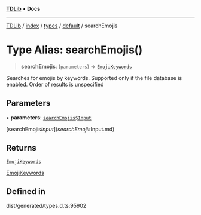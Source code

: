 [**TDLib**](../../../../../../README.md) • **Docs**

***

[TDLib](../../../../../../modules.md) / [index](../../../../../README.md) / [types](../../../README.md) / [default](../README.md) / searchEmojis

# Type Alias: searchEmojis()

> **searchEmojis**: (`parameters`) => [`EmojiKeywords`](EmojiKeywords-1.md)

Searches for emojis by keywords. Supported only if the file database is enabled. Order of results is unspecified

## Parameters

• **parameters**: [`searchEmojis$Input`](searchEmojis$Input.md)

[searchEmojis$Input](searchEmojis$Input.md)

## Returns

[`EmojiKeywords`](EmojiKeywords-1.md)

[EmojiKeywords](EmojiKeywords-1.md)

## Defined in

dist/generated/types.d.ts:95902

